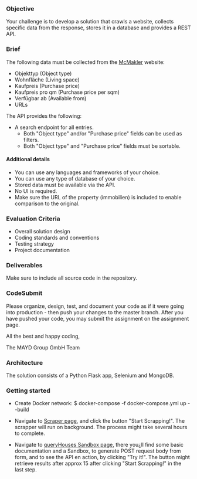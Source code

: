 ### Objective

Your challenge is to develop a solution that crawls a website, collects specific data from the response, stores it in a database and provides a REST API.

### Brief

The following data must be collected from the [McMakler](https://www.mcmakler.de/immobilien) website:

- Objekttyp (Object type)
- Wohnfläche (Living space)
- Kaufpreis (Purchase price)
- Kaufpreis pro qm (Purchase price per sqm)
- Verfügbar ab (Available from)
- URLs

The API provides the following:

- A search endpoint for all entries.
	- Both "Object type" and/or "Purchase price" fields can be used as filters.
	- Both "Object type" and "Purchase price" fields must be sortable.

#### Additional details

- You can use any languages and frameworks of your choice.
- You can use any type of database of your choice.
- Stored data must be available via the API.
- No UI is required. 
- Make sure the URL of the property (immobilien) is included to enable comparison to the original.

### Evaluation Criteria

- Overall solution design
- Coding standards and conventions
- Testing strategy
- Project documentation

### Deliverables

Make sure to include all source code in the repository.

### CodeSubmit

Please organize, design, test, and document your code as if it were going into production - then push your changes to the master branch. After you have pushed your code, you may submit the assignment on the assignment page.

All the best and happy coding,

The MAYD Group GmbH Team

### Architecture

The solution consists of a Python Flask app, Selenium and MongoDB.

### Getting started

- Create Docker network: $ docker-compose -f docker-compose.yml up --build

- Navigate to [Scraper page](http://localhost:5000/start), and click the button "Start Scrapping!". The scrapper will run on background. The process might take several hours to complete.

- Navigate to [queryHouses Sandbox page](http://localhost:5000/endpoints/queryHouses), there you¿ll find some basic documentation and a Sandbox, to generate POST request body from form, and to see the API en action, by clicking "Try it!". The button might retrieve results after approx 15 after clicking "Start Scrapping!" in the last step. 


